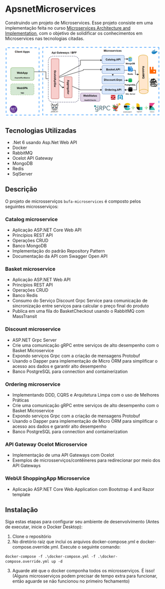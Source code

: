 # ApsnetMicroservices

Construindo um projeto de Microservices. Esse projeto consiste em uma implementação feita no curso [Microservices Architecture and Implementation](https://www.udemy.com/course/microservices-architecture-and-implementation-on-dotnet/?couponCode=JULY23), com o objetivo de solidificar os conhecimentos em Microservices nas tecnologias citadas.

![Disposição dos Microservices](./arquitetura.png)


## Tecnologias Utilizadas

- .Net 6 usando Asp.Net Web API
- Docker
- RabbitMQ
- Ocelot API Gateway
- MongoDB
- Redis
- SqlServer

## Descrição

O projeto de microsserviços `bufa-microservices` é composto pelos seguintes microsserviços:

### Catalog microservice

- Aplicação ASP.NET Core Web API
- Princípios REST API
- Operações CRUD
- Banco MongoDB
- Implementação do padrão Repository Pattern
- Documentação da API com Swagger Open API

### Basket microservice

- Aplicação ASP.NET Web API
- Princípios REST API
- Operações CRUD
- Banco Redis
- Consumo do Serviço Discount Grpc Service para comunicação de sincronização entre serviços para calcular o preço final do produto
- Publica em uma fila do BasketCheckout usando o RabbitMQ com MassTransit

### Discount microservice 

- ASP.NET Grpc Server
- Crie uma comunicação gRPC entre serviços de alto desempenho com o Basket Microservice
- Expondo serviços Grpc com a criação de mensagens Protobuf
- Usando o Dapper para implementação de Micro ORM para simplificar o acesso aos dados e garantir alto desempenho
- Banco PostgreSQL para connection and containerization

### Ordering microservice 

- Implementando DDD, CQRS e Arquitetura Limpa com o uso de Melhores Práticas
- Crie uma comunicação gRPC entre serviços de alto desempenho com o Basket Microservice
- Expondo serviços Grpc com a criação de mensagens Protobuf
- Usando o Dapper para implementação de Micro ORM para simplificar o acesso aos dados e garantir alto desempenho
- Banco PostgreSQL para connection and containerization

### API Gateway Ocelot Microservice
- Implementação de uma API Gateways com Ocelot
- Exemplos de microsserviços/contêineres para redirecionar por meio dos API Gateways

### WebUI ShoppingApp Microservice
- Aplicação ASP.NET Core Web Application com Bootstrap 4 and Razor template

## Instalação

Siga estas etapas para configurar seu ambiente de desenvolvimento (Antes de executar, inicie o Docker Desktop):

1. Clone o repositório
2. No diretório raiz que inclui os arquivos docker-compose.yml e docker-compose.override.yml. Execute o seguinte comando:
```
docker-compose -f .\docker-compose.yml -f .\docker-compose.override.yml up -d
```
3. Aguarde até que o docker componha todos os microsserviços. É isso! (Alguns microsserviços podem precisar de tempo extra para funcionar, então aguarde se não funcionou no primeiro fechamento)
